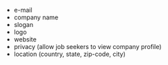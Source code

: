 - e-mail
- company name
- slogan
- logo
- website
- privacy (allow job seekers to view company profile)
- location (country, state, zip-code, city)


